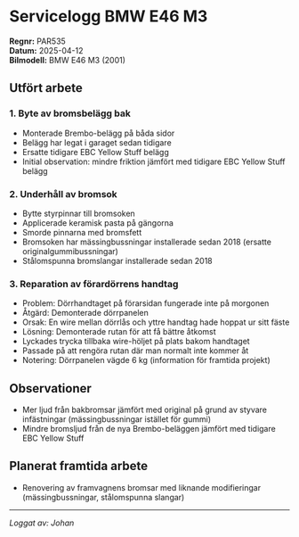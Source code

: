 # Servicelogg BMW E46 M3
**Regnr:** PAR535  
**Datum:** 2025-04-12  
**Bilmodell:** BMW E46 M3 (2001)

## Utfört arbete

### 1. Byte av bromsbelägg bak
- Monterade Brembo-belägg på båda sidor
- Belägg har legat i garaget sedan tidigare
- Ersatte tidigare EBC Yellow Stuff belägg
- Initial observation: mindre friktion jämfört med tidigare EBC Yellow Stuff belägg

### 2. Underhåll av bromsok
- Bytte styrpinnar till bromsoken
- Applicerade keramisk pasta på gängorna
- Smorde pinnarna med bromsfett
- Bromsoken har mässingbussningar installerade sedan 2018 (ersatte originalgummibussningar)
- Stålomspunna bromslangar installerade sedan 2018

### 3. Reparation av förardörrens handtag
- Problem: Dörrhandtaget på förarsidan fungerade inte på morgonen
- Åtgärd: Demonterade dörrpanelen
- Orsak: En wire mellan dörrlås och yttre handtag hade hoppat ur sitt fäste
- Lösning: Demonterade rutan för att få bättre åtkomst
- Lyckades trycka tillbaka wire-höljet på plats bakom handtaget
- Passade på att rengöra rutan där man normalt inte kommer åt
- Notering: Dörrpanelen vägde 6 kg (information för framtida projekt)

## Observationer
- Mer ljud från bakbromsar jämfört med original på grund av styvare infästningar (mässingbussningar istället för gummi)
- Mindre bromsljud från de nya Brembo-beläggen jämfört med tidigare EBC Yellow Stuff

## Planerat framtida arbete
- Renovering av framvagnens bromsar med liknande modifieringar (mässingbussningar, stålomspunna slangar)

---

*Loggat av: Johan*
